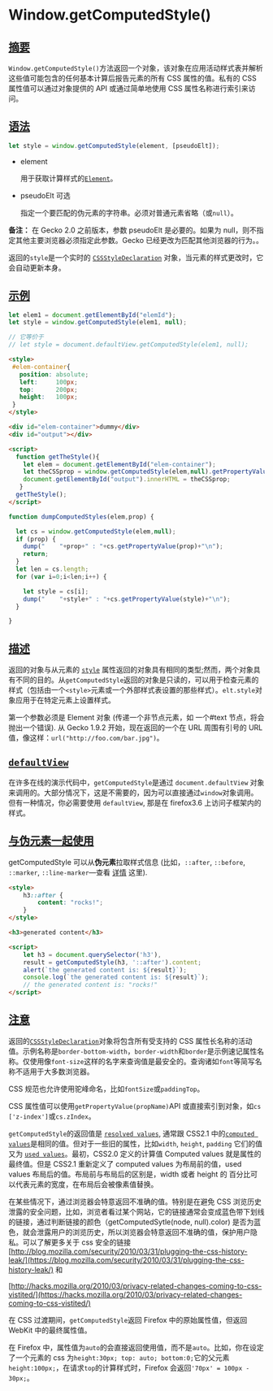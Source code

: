 # Window.getComputedStyle()

## [摘要](https://developer.mozilla.org/zh-CN/docs/Web/API/Window/getComputedStyle#摘要)

`Window.getComputedStyle()`方法返回一个对象，该对象在应用活动样式表并解析这些值可能包含的任何基本计算后报告元素的所有 CSS 属性的值。私有的 CSS 属性值可以通过对象提供的 API 或通过简单地使用 CSS 属性名称进行索引来访问。

## [语法](https://developer.mozilla.org/zh-CN/docs/Web/API/Window/getComputedStyle#语法)

```js
let style = window.getComputedStyle(element, [pseudoElt]);
```

-   element

    用于获取计算样式的[`Element`](https://developer.mozilla.org/zh-CN/docs/Web/API/Element)。

-   pseudoElt 可选

    指定一个要匹配的伪元素的字符串。必须对普通元素省略（或`null`）。

**备注：** 在 Gecko 2.0 之前版本，参数 pseudoElt 是必要的。如果为 null，则不指定其他主要浏览器必须指定此参数。Gecko 已经更改为匹配其他浏览器的行为。。

返回的`style`是一个实时的 [`CSSStyleDeclaration`](https://developer.mozilla.org/zh-CN/docs/Web/API/CSSStyleDeclaration) 对象，当元素的样式更改时，它会自动更新本身。

## [示例](https://developer.mozilla.org/zh-CN/docs/Web/API/Window/getComputedStyle#示例)

```js
let elem1 = document.getElementById("elemId");
let style = window.getComputedStyle(elem1, null);

// 它等价于
// let style = document.defaultView.getComputedStyle(elem1, null);
```

```html
<style>
 #elem-container{
   position: absolute;
   left:     100px;
   top:      200px;
   height:   100px;
 }
</style>

<div id="elem-container">dummy</div>
<div id="output"></div>

<script>
  function getTheStyle(){
    let elem = document.getElementById("elem-container");
    let theCSSprop = window.getComputedStyle(elem,null).getPropertyValue("height");
    document.getElementById("output").innerHTML = theCSSprop;
   }
  getTheStyle();
</script>
```

```js
function dumpComputedStyles(elem,prop) {

  let cs = window.getComputedStyle(elem,null);
  if (prop) {
    dump("    "+prop+" : "+cs.getPropertyValue(prop)+"\n");
    return;
  }
  let len = cs.length;
  for (var i=0;i<len;i++) {

    let style = cs[i];
    dump("    "+style+" : "+cs.getPropertyValue(style)+"\n");
  }

}
```

## [描述](https://developer.mozilla.org/zh-CN/docs/Web/API/Window/getComputedStyle#描述)

返回的对象与从元素的 [`style`](https://developer.mozilla.org/zh-CN/docs/Web/API/HTMLElement/style) 属性返回的对象具有相同的类型;然而，两个对象具有不同的目的。从`getComputedStyle`返回的对象是只读的，可以用于检查元素的样式（包括由一个`<style>`元素或一个外部样式表设置的那些样式）。`elt.style`对象应用于在特定元素上设置样式。

第一个参数必须是 Element 对象 (传递一个非节点元素，如 一个#text 节点，将会抛出一个错误). 从 Gecko 1.9.2 开始，现在返回的一个在 URL 周围有引号的 URL 值，像这样：`url("http://foo.com/bar.jpg")`。

## [`defaultView`](https://developer.mozilla.org/zh-CN/docs/Web/API/Window/getComputedStyle#defaultview)

在许多在线的演示代码中，`getComputedStyle`是通过 `document.defaultView` 对象来调用的。大部分情况下，这是不需要的，因为可以直接通过`window`对象调用。但有一种情况，你必需要使用 `defaultView`, 那是在 firefox3.6 上访问子框架内的样式。

## [与伪元素一起使用](https://developer.mozilla.org/zh-CN/docs/Web/API/Window/getComputedStyle#与伪元素一起使用)

getComputedStyle 可以从**伪元素**拉取样式信息 (比如，`::after`, `::before`, `::marker`, `::line-marker`—查看 [详情](https://dev.w3.org/csswg/css3-content/#pseudo-elements) 这里).

```html
<style>
    h3::after {
        content: "rocks!";
    }
</style>

<h3>generated content</h3>

<script>
    let h3 = document.querySelector('h3'),
    result = getComputedStyle(h3, '::after').content;
    alert(`the generated content is: ${result}`);
    console.log(`the generated content is: ${result}`);
    // the generated content is: "rocks!"
</script>
```

## [注意](https://developer.mozilla.org/zh-CN/docs/Web/API/Window/getComputedStyle#注意)

返回的[`CSSStyleDeclaration`](https://developer.mozilla.org/zh-CN/docs/Web/API/CSSStyleDeclaration)对象将包含所有受支持的 CSS 属性长名称的活动值。示例名称是`border-bottom-width`，`border-width`和`border`是示例速记属性名称。仅使用像`font-size`这样的名字来查询值是最安全的。查询诸如`font`等简写名称不适用于大多数浏览器。

CSS 规范也允许使用驼峰命名，比如`fontSize`或`paddingTop`。

CSS 属性值可以使用`getPropertyValue(propName)`API 或直接索引到对象，如`cs ['z-index']`或`cs.zIndex`。

`getComputedStyle`的返回值是 [`resolved values`](https://developer.mozilla.org/zh-CN/docs/Web/CSS/resolved_value), 通常跟 CSS2.1 中的[`computed values`](https://developer.mozilla.org/zh-CN/docs/Web/CSS/computed_value)是相同的值。但对于一些旧的属性，比如`width`, `height`, `padding` 它们的值又为 [`used values`](https://developer.mozilla.org/zh-CN/docs/Web/CSS/used_value)。最初，CSS2.0 定义的计算值 Computed values 就是属性的最终值。但是 CSS2.1 重新定义了 computed values 为布局前的值，used values 布局后的值。布局前与布局后的区别是，width 或者 height 的 百分比可以代表元素的宽度，在布局后会被像素值替换。

在某些情况下，通过浏览器会特意返回不准确的值。特别是在避免 CSS 浏览历史泄露的安全问题，比如，浏览者看过某个网站，它的链接通常会变成蓝色带下划线的链接，通过判断链接的颜色（getComputedSytle(node, null).color) 是否为蓝色，就会泄露用户的浏览历史，所以浏览器会特意返回不准确的值，保护用户隐私。可以了解更多关于 css 安全的链接[http://blog.mozilla.com/security/2010/03/31/plugging-the-css-history-leak/](https://blog.mozilla.com/security/2010/03/31/plugging-the-css-history-leak/) 和 

[http://hacks.mozilla.org/2010/03/privacy-related-changes-coming-to-css-vistited/](https://hacks.mozilla.org/2010/03/privacy-related-changes-coming-to-css-vistited/)



在 CSS 过渡期间，`getComputedStyle`返回 Firefox 中的原始属性值，但返回 WebKit 中的最终属性值。

在 Firefox 中，属性值为`auto`的会直接返回使用值，而不是`auto`。比如，你在设定了一个元素的 css 为`height:30px; top: auto; bottom:0;`它的父元素`height:100px;`，在请求`top`的计算样式时，Firefox 会返回`'70px' = 100px - 30px;`。